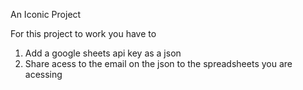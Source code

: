 An Iconic Project

For this project to work you have to
1. Add a google sheets api key as a json
2. Share acess to the email on the json to the spreadsheets you are acessing

